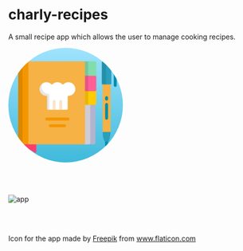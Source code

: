 # charly-recipes

A small recipe app which allows the user to manage cooking recipes.

<p >
  <img style="border-radius: 50%" src="Icon.png" width="230"  title="icon">&nbsp;&nbsp;&nbsp;&nbsp;&nbsp;
</p>
<br></br>

<p >
  <img src="charlyrecipes.gif" width="230"  title="app">&nbsp;&nbsp;&nbsp;&nbsp;&nbsp;
</p>
<br></br>


Icon for the app made by <a href="http://www.freepik.com/" title="Freepik">Freepik</a> from <a href="https://www.flaticon.com/" title="Flaticon"> www.flaticon.com</a>
